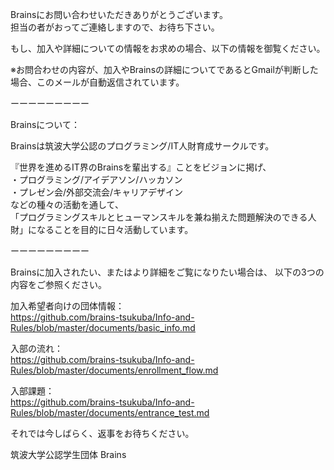 Brainsにお問い合わせいただきありがとうございます。<br>
担当の者がおってご連絡しますので、お待ち下さい。

もし、加入や詳細についての情報をお求めの場合、以下の情報を御覧ください。<br>

※お問合わせの内容が、加入やBrainsの詳細についてであるとGmailが判断した場合、このメールが自動返信されています。

ーーーーーーーーー

Brainsについて：

Brainsは筑波大学公認のプログラミング/IT人財育成サークルです。

『世界を進めるIT界のBrainsを輩出する』ことをビジョンに掲げ、<br>
・プログラミング/アイデアソン/ハッカソン<br>
・プレゼン会/外部交流会/キャリアデザイン<br>
などの種々の活動を通して、<br>
「プログラミングスキルとヒューマンスキルを兼ね揃えた問題解決のできる人財」になることを目的に日々活動しています。

ーーーーーーーーー

Brainsに加入されたい、またはより詳細をご覧になりたい場合は、
以下の3つの内容をご参照ください。

加入希望者向けの団体情報：<br>
https://github.com/brains-tsukuba/Info-and-Rules/blob/master/documents/basic_info.md

入部の流れ：<br>
https://github.com/brains-tsukuba/Info-and-Rules/blob/master/documents/enrollment_flow.md

入部課題：<br>
https://github.com/brains-tsukuba/Info-and-Rules/blob/master/documents/entrance_test.md

それでは今しばらく、返事をお待ちください。

筑波大学公認学生団体 Brains

